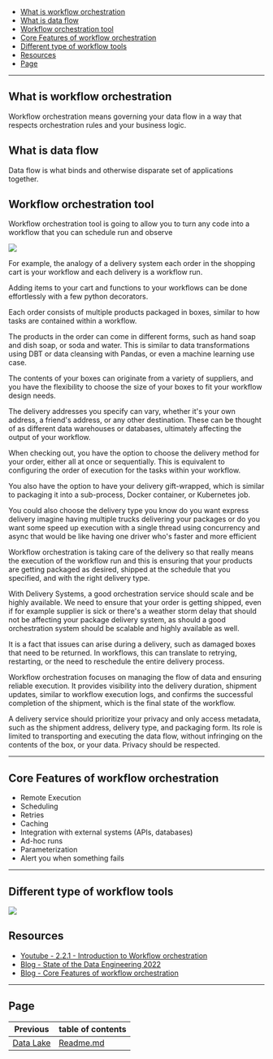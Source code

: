 - [What is workflow orchestration](#what-is-workflow-orchestration)
- [What is data flow](#what-is-data-flow)
- [Workflow orchestration tool](#workflow-orchestration-tool)
- [Core Features of workflow orchestration](#core-features-of-workflow-orchestration)
- [Different type of workflow tools](#different-type-of-workflow-tools)
- [Resources](#resources)
- [Page](#page)

---

## What is workflow orchestration

Workflow orchestration means governing your data flow in a way that respects orchestration rules and your business
logic.

## What is data flow

Data flow is what binds and otherwise disparate set of applications together.

## Workflow orchestration tool

Workflow orchestration tool is going to allow you to turn any code into a workflow that you can schedule run and observe

![](https://i.imgur.com/MST4i89.png)

For example, the analogy of a delivery system each order in the shopping cart is your workflow and each delivery is a
workflow run.

Adding items to your cart and functions to your workflows can be done effortlessly with a few python decorators.

Each order consists of multiple products packaged in boxes, similar to how tasks are contained within a workflow.

The products in the order can come in different forms, such as hand soap and dish soap, or soda and water. This is
similar to data transformations using DBT or data cleansing with Pandas, or even a machine learning use case.

The contents of your boxes can originate from a variety of suppliers, and you have the flexibility to choose the size of
your boxes to fit your workflow design needs.

The delivery addresses you specify can vary, whether it's your own address, a friend's address, or any other
destination. These can be thought of as different data warehouses or databases, ultimately affecting the output of your
workflow.

When checking out, you have the option to choose the delivery method for your order, either all at once or sequentially.
This is equivalent to configuring the order of execution for the tasks within your workflow.

You also have the option to have your delivery gift-wrapped, which is similar to packaging it into a sub-process, Docker
container, or Kubernetes job.

You could also choose the delivery type you know do you want express delivery imagine having multiple trucks delivering
your packages or do you want some speed up execution with a single thread using concurrency and async that would be like
having one driver who's faster and more efficient

Workflow orchestration is taking care of the delivery so that really means the execution of the workflow run and this is ensuring that your products are getting packaged as desired, shipped at the schedule that you specified, and with the right delivery type.

With Delivery Systems, a good orchestration service should scale and be highly available. We need to ensure that your order is getting shipped, even if for example supplier is sick or there's a weather storm delay that should not be affecting your package delivery system, as should a good orchestration system should be scalable and highly available as well.

It is a fact that issues can arise during a delivery, such as damaged boxes that need to be returned. In workflows, this can translate to retrying, restarting, or the need to reschedule the entire delivery process.

Workflow orchestration focuses on managing the flow of data and ensuring reliable execution. It provides visibility into the delivery duration, shipment updates, similar to workflow execution logs, and confirms the successful completion of the shipment, which is the final state of the workflow.

A delivery service should prioritize your privacy and only access metadata, such as the shipment address, delivery type, and packaging form. Its role is limited to transporting and executing the data flow, without infringing on the contents of the box, or your data. Privacy should be respected.

---

## Core Features of workflow orchestration

- Remote Execution
- Scheduling
- Retries
- Caching
- Integration with external systems (APIs, databases)
- Ad-hoc runs
- Parameterization
- Alert you when something fails

---

## Different type of workflow tools

![](https://i.imgur.com/vhiuX75.jpeg)

## Resources

- [Youtube - 2.2.1 - Introduction to Workflow orchestration](https://www.youtube.com/watch?v=8oLs6pzHp68)
- [Blog - State of the Data Engineering 2022](https://lakefs.io/blog/the-state-of-data-engineering-2022/)
- [Blog - Core Features of workflow orchestration](https://towardsdatascience.com/workflow-orchestration-vs-data-orchestration-are-those-different-a661c46d2e88)

---

## Page

| Previous                        | table of contents      |
|---------------------------------|------------------------|
| [Data Lake](2_1_1_Data_Lake.md) | [Readme.md](README.md) |